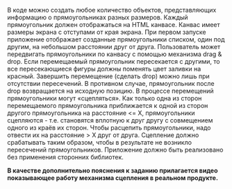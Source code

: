 В коде можно создать любое количество объектов, представляющих информацию о прямоугольниках разных размеров.
Каждый прямоугольник должен отображаться на HTML канвасе. Канвас имеет размеры экрана с отступами от края экрана. При первом запуске приложение отображает созданные прямоугольники списком, один под другим, на небольшом расстоянии друг от друга.
Пользователь может передвигать прямоугольники по канвасу с помощью механизма drag & drop.
Если перемещаемый прямоугольник пересекается с другими, то все пересекающиеся фигуры должны поменять цвет заливки на красный. Завершить перемещение (сделать drop) можно лишь при отсутствии пересечений. В противном случае, прямоугольник после drop возвращается на исходную позицию.
В процессе перемещений прямоугольники могут «сцепляться».
Как только одна из сторон перемещаемого прямоугольника приближается к одной из сторон другого прямоугольника на расстояние <= X, прямоугольники сцепляются - т.е. становятся вплотную к друг другу с совмещением одного из краёв их сторон.
Чтобы расцепить прямоугольники, надо отвести их на расстояние > X друг от друга.
Сцепление должно срабатывать таким образом, чтобы в результате не возникло пересечений прямоугольников.
Приложение должно быть реализовано без применения сторонних библиотек.

**В качестве дополнительно пояснения к заданию прилагается видео показывающее работу механизма сцепления в реальном продукте.**
